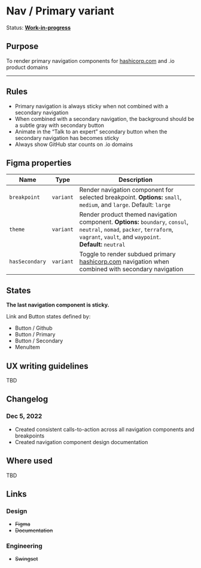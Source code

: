 # Nav / Primary variant

Status: **[Work-in-progress](/guides/can-i-use#work-in-progress)**

## Purpose

To render primary navigation components for [hashicorp.com](https://www.hashicorp.com/) and .io product domains

---

## Rules

- Primary navigation is always sticky when not combined with a secondary navigation
- When combined with a secondary navigation, the background should be a subtle gray with secondary button
- Animate in the “Talk to an expert” secondary button when the secondary navigation has becomes sticky
- Always show GitHub star counts on .io domains

## Figma properties

| Name           | Type      | Description                                                                                                                                                                          |
| -------------- | --------- | ------------------------------------------------------------------------------------------------------------------------------------------------------------------------------------ |
| `breakpoint`   | `variant` | Render navigation component for selected breakpoint. **Options:** `small`, `medium`, and `large`. Default: `large`                                                                   |
| `theme`        | `variant` | Render product themed navigation component. **Options:** `boundary`, `consul`, `neutral`, `nomad`, `packer`, `terraform`, `vagrant`, `vault`, and `waypoint`. **Default:** `neutral` |
| `hasSecondary` | `variant` | Toggle to render subdued primary [hashicorp.com](https://www.hashicorp.com/) navigation when combined with secondary navigation                                                      |

## States

**The last navigation component is sticky.**

Link and Button states defined by:

- Button / Github
- Button / Primary
- Button / Secondary
- MenuItem

## UX writing guidelines

TBD

## Changelog

### Dec 5, 2022

- Created consistent calls-to-action across all navigation components and breakpoints
- Created navigation component design documentation

## Where used

TBD

## Links

### Design

- ~~Figma~~
- ~~Documentation~~

### Engineering

- ~~Swingset~~
